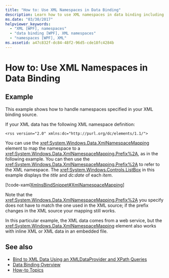 ```yaml
---
title: "How to: Use XML Namespaces in Data Binding"
description: Learn how to use XML namespaces in data binding including related tutorials and several provided code examples. 
ms.date: "03/30/2017"
helpviewer_keywords:
  - "XML [WPF], namespaces"
  - "data binding [WPF], XML namespaces"
  - "namespaces [WPF], XML"
ms.assetid: a47c832f-dc84-48f2-96d5-cde18fc4284b
---
```

# How to: Use XML Namespaces in Data Binding

## Example

 This example shows how to handle namespaces specified in your XML binding source.

 If your XML data has the following XML namespace definition:

 `<rss version="2.0" xmlns:dc="http://purl.org/dc/elements/1.1/">`

 You can use the <xref:System.Windows.Data.XmlNamespaceMapping> element to map the namespace to a <xref:System.Windows.Data.XmlNamespaceMapping.Prefix%2A>, as in the following example. You can then use the <xref:System.Windows.Data.XmlNamespaceMapping.Prefix%2A> to refer to the XML namespace. The <xref:System.Windows.Controls.ListBox> in this example displays the *title* and *dc:date* of each *item*.

 [!code-xaml[XmlnsBindSnippet#XmlNamespaceMapping](~/samples/snippets/csharp/VS_Snippets_Wpf/XmlnsBindSnippet/CS/Window1.xaml#xmlnamespacemapping)]

 Note that the <xref:System.Windows.Data.XmlNamespaceMapping.Prefix%2A> you specify does not have to match the one used in the XML source; if the prefix changes in the XML source your mapping still works.

 In this particular example, the XML data comes from a web service, but the <xref:System.Windows.Data.XmlNamespaceMapping> element also works with inline XML or XML data in an embedded file.

## See also

- [Bind to XML Data Using an XMLDataProvider and XPath Queries](how-to-bind-to-xml-data-using-an-xmldataprovider-and-xpath-queries.md)
- [Data Binding Overview](data-binding-overview.md)
- [How-to Topics](data-binding-how-to-topics.md)
